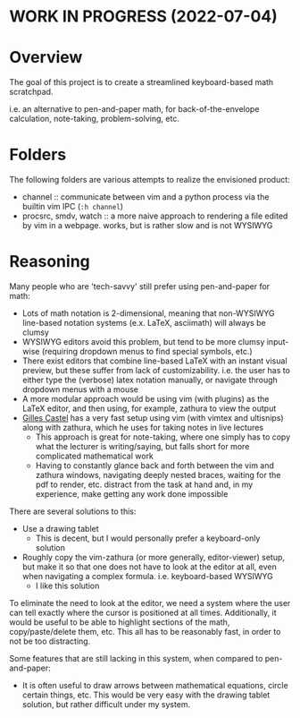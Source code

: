 # WORK IN PROGRESS (2022-07-04)

# Overview
The goal of this project is to create a streamlined keyboard-based math scratchpad.

i.e. an alternative to pen-and-paper math, for back-of-the-envelope calculation, note-taking, problem-solving, etc.

# Folders
The following folders are various attempts to realize the envisioned product:

- channel :: communicate between vim and a python process via the builtin vim IPC (`:h channel`)
- procsrc, smdv, watch :: a more naive approach to rendering a file edited by vim in a webpage. works, but is rather slow and is not WYSIWYG

# Reasoning
Many people who are 'tech-savvy' still prefer using pen-and-paper for math:

- Lots of math notation is 2-dimensional, meaning that non-WYSIWYG line-based notation systems (e.x. LaTeX, asciimath) will always be clumsy
- WYSIWYG editors avoid this problem, but tend to be more clumsy input-wise (requiring dropdown menus to find special symbols, etc.)
- There exist editors that combine line-based LaTeX with an instant visual preview, but these suffer from lack of customizability. i.e. the user has to either type the (verbose) latex notation manually, or navigate through dropdown menus with a mouse
- A more modular approach would be using vim (with plugins) as the LaTeX editor, and then using, for example, zathura to view the output
- [Gilles Castel](https://castel.dev/post/lecture-notes-1/?source=techstories.org) has a very fast setup using vim (with vimtex and ultisnips) along with zathura, which he uses for taking notes in live lectures
  - This approach is great for note-taking, where one simply has to copy what the lecturer is writing/saying, but falls short for more complicated mathematical work
  - Having to constantly glance back and forth between the vim and zathura windows, navigating deeply nested braces, waiting for the pdf to render, etc. distract from the task at hand and, in my experience, make getting any work done impossible

There are several solutions to this:

- Use a drawing tablet
  - This is decent, but I would personally prefer a keyboard-only solution
- Roughly copy the vim-zathura (or more generally, editor-viewer) setup, but make it so that one does not have to look at the editor at all, even when navigating a complex formula. i.e. keyboard-based WYSIWYG
  - I like this solution

To eliminate the need to look at the editor, we need a system where the user can tell exactly where the cursor is positioned at all times. Additionally, it would be useful to be able to highlight sections of the math, copy/paste/delete them, etc. This all has to be reasonably fast, in order to not be too distracting.

Some features that are still lacking in this system, when compared to pen-and-paper:

- It is often useful to draw arrows between mathematical equations, circle certain things, etc. This would be very easy with the drawing tablet solution, but rather difficult under my system.
